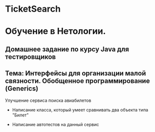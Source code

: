 # TicketSearch

# Обучение в Нетологии.

## Домашнее задание по курсу Java для тестировщиков

## Тема: Интерфейсы для организации малой связности. Обобщенное программирование (Generics)

Улучшение сервиса поиска авиабилетов

- Написание класса, который умеет сравнивать два объекта типа "Билет"

- Написание автотестов на данный сервис

